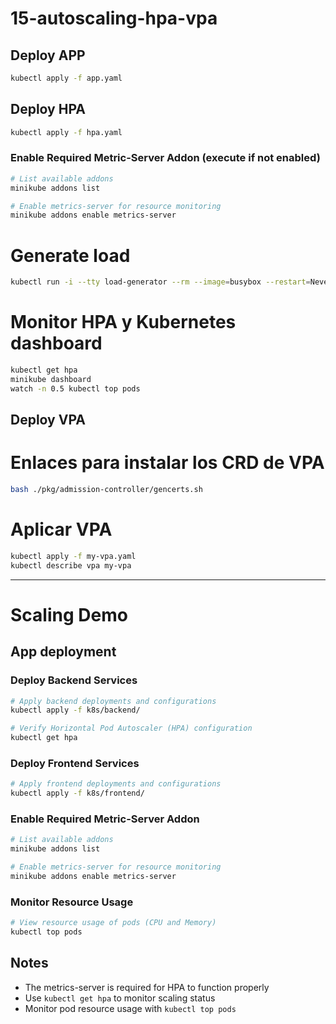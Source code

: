 # 15-autoscaling-hpa-vpa

## Deploy APP

```bash
kubectl apply -f app.yaml
```

## Deploy HPA

```bash
kubectl apply -f hpa.yaml
```

### Enable Required Metric-Server Addon (execute if not enabled)
```bash
# List available addons
minikube addons list

# Enable metrics-server for resource monitoring
minikube addons enable metrics-server
```

# Generate load

```bash
kubectl run -i --tty load-generator --rm --image=busybox --restart=Never -- /bin/sh -c "while sleep 0.001; do wget -q -O- http://my-app-service; done"
```

# Monitor HPA y Kubernetes dashboard

```bash
kubectl get hpa
minikube dashboard
watch -n 0.5 kubectl top pods
```

## Deploy VPA

# Enlaces para instalar los CRD de VPA

<!-- https://github.com/kubernetes/autoscaler/blob/master/vertical-pod-autoscaler/docs/installation.md -->

```bash (Optional: In case the secrets gets not properly created)
bash ./pkg/admission-controller/gencerts.sh
```

# Aplicar VPA

```bash
kubectl apply -f my-vpa.yaml
kubectl describe vpa my-vpa
```

--------------------------------------------------------------------------------------------------

# Scaling Demo

## App deployment

### Deploy Backend Services
```bash
# Apply backend deployments and configurations
kubectl apply -f k8s/backend/

# Verify Horizontal Pod Autoscaler (HPA) configuration
kubectl get hpa
```

### Deploy Frontend Services
```bash
# Apply frontend deployments and configurations
kubectl apply -f k8s/frontend/
```

### Enable Required Metric-Server Addon
```bash
# List available addons
minikube addons list

# Enable metrics-server for resource monitoring
minikube addons enable metrics-server
```

### Monitor Resource Usage
```bash
# View resource usage of pods (CPU and Memory)
kubectl top pods
```

## Notes
- The metrics-server is required for HPA to function properly
- Use `kubectl get hpa` to monitor scaling status
- Monitor pod resource usage with `kubectl top pods`